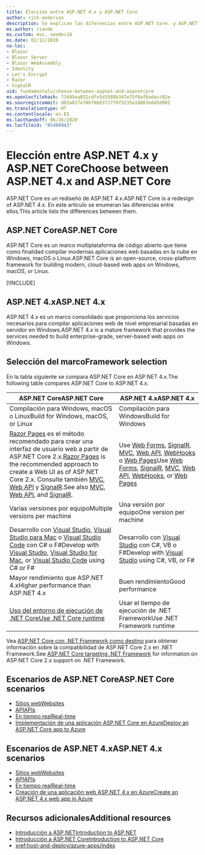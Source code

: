 ```yaml
---
title: Elección entre ASP.NET 4.x y ASP.NET Core
author: rick-anderson
description: Se explican las diferencias entre ASP.NET Core. y ASP.NET 4.x, y cómo elegir entre ellos.
ms.author: riande
ms.custom: mvc, seodec18
ms.date: 02/12/2020
no-loc:
- Blazor
- Blazor Server
- Blazor WebAssembly
- Identity
- Let's Encrypt
- Razor
- SignalR
uid: fundamentals/choose-between-aspnet-and-aspnetcore
ms.openlocfilehash: 73495ea851cdfe5d3588b347e75f0af6adacc02e
ms.sourcegitcommit: d65a027e78bf0b83727f975235a18863e685d902
ms.translationtype: HT
ms.contentlocale: es-ES
ms.lasthandoff: 06/26/2020
ms.locfileid: "85404943"
---
```

# <a name="choose-between-aspnet-4x-and-aspnet-core"></a><span data-ttu-id="8d944-103">Elección entre ASP.NET 4.x y ASP.NET Core</span><span class="sxs-lookup"><span data-stu-id="8d944-103">Choose between ASP.NET 4.x and ASP.NET Core</span></span>

<span data-ttu-id="8d944-104">ASP.NET Core es un rediseño de ASP.NET 4.x.</span><span class="sxs-lookup"><span data-stu-id="8d944-104">ASP.NET Core is a redesign of ASP.NET 4.x.</span></span> <span data-ttu-id="8d944-105">En este artículo se enumeran las diferencias entre ellos.</span><span class="sxs-lookup"><span data-stu-id="8d944-105">This article lists the differences between them.</span></span>

## <a name="aspnet-core"></a><span data-ttu-id="8d944-106">ASP.NET Core</span><span class="sxs-lookup"><span data-stu-id="8d944-106">ASP.NET Core</span></span>

<span data-ttu-id="8d944-107">ASP.NET Core es un marco multiplataforma de código abierto que tiene como finalidad compilar modernas aplicaciones web basadas en la nube en Windows, macOS o Linux.</span><span class="sxs-lookup"><span data-stu-id="8d944-107">ASP.NET Core is an open-source, cross-platform framework for building modern, cloud-based web apps on Windows, macOS, or Linux.</span></span>

[!INCLUDE[](~/includes/benefits.md)]

## <a name="aspnet-4x"></a><span data-ttu-id="8d944-108">ASP.NET 4.x</span><span class="sxs-lookup"><span data-stu-id="8d944-108">ASP.NET 4.x</span></span>

<span data-ttu-id="8d944-109">ASP.NET 4.x es un marco consolidado que proporciona los servicios necesarios para compilar aplicaciones web de nivel empresarial basadas en servidor en Windows.</span><span class="sxs-lookup"><span data-stu-id="8d944-109">ASP.NET 4.x is a mature framework that provides the services needed to build enterprise-grade, server-based web apps on Windows.</span></span>

## <a name="framework-selection"></a><span data-ttu-id="8d944-110">Selección del marco</span><span class="sxs-lookup"><span data-stu-id="8d944-110">Framework selection</span></span>

<span data-ttu-id="8d944-111">En la tabla siguiente se compara ASP.NET Core en ASP.NET 4.x.</span><span class="sxs-lookup"><span data-stu-id="8d944-111">The following table compares ASP.NET Core to ASP.NET 4.x.</span></span>

| <span data-ttu-id="8d944-112">ASP.NET Core</span><span class="sxs-lookup"><span data-stu-id="8d944-112">ASP.NET Core</span></span> | <span data-ttu-id="8d944-113">ASP.NET 4.x</span><span class="sxs-lookup"><span data-stu-id="8d944-113">ASP.NET 4.x</span></span> |
|---|---|
|<span data-ttu-id="8d944-114">Compilación para Windows, macOS o Linux</span><span class="sxs-lookup"><span data-stu-id="8d944-114">Build for Windows, macOS, or Linux</span></span>|<span data-ttu-id="8d944-115">Compilación para Windows</span><span class="sxs-lookup"><span data-stu-id="8d944-115">Build for Windows</span></span>|
|<span data-ttu-id="8d944-116">[Razor Pages](xref:razor-pages/index) es el método recomendado para crear una interfaz de usuario web a partir de ASP.NET Core 2.x.</span><span class="sxs-lookup"><span data-stu-id="8d944-116">[Razor Pages](xref:razor-pages/index) is the recommended approach to create a Web UI as of ASP.NET Core 2.x.</span></span> <span data-ttu-id="8d944-117">Consulte también [MVC](xref:mvc/overview), [Web API](xref:tutorials/first-web-api) y [SignalR](xref:signalr/introduction).</span><span class="sxs-lookup"><span data-stu-id="8d944-117">See also [MVC](xref:mvc/overview), [Web API](xref:tutorials/first-web-api), and [SignalR](xref:signalr/introduction).</span></span>|<span data-ttu-id="8d944-118">Use [Web Forms](/aspnet/web-forms), [SignalR](/aspnet/signalr), [MVC](/aspnet/mvc), [Web API](/aspnet/web-api/), [WebHooks](/aspnet/webhooks/) o [Web Pages](/aspnet/web-pages)</span><span class="sxs-lookup"><span data-stu-id="8d944-118">Use [Web Forms](/aspnet/web-forms), [SignalR](/aspnet/signalr), [MVC](/aspnet/mvc), [Web API](/aspnet/web-api/), [WebHooks](/aspnet/webhooks/), or [Web Pages](/aspnet/web-pages)</span></span>|
|<span data-ttu-id="8d944-119">Varias versiones por equipo</span><span class="sxs-lookup"><span data-stu-id="8d944-119">Multiple versions per machine</span></span>|<span data-ttu-id="8d944-120">Una versión por equipo</span><span class="sxs-lookup"><span data-stu-id="8d944-120">One version per machine</span></span>|
|<span data-ttu-id="8d944-121">Desarrollo con [Visual Studio](https://visualstudio.microsoft.com/vs/), [Visual Studio para Mac](https://visualstudio.microsoft.com/vs/mac/) o [Visual Studio Code](https://code.visualstudio.com/) con C# o F#</span><span class="sxs-lookup"><span data-stu-id="8d944-121">Develop with [Visual Studio](https://visualstudio.microsoft.com/vs/), [Visual Studio for Mac](https://visualstudio.microsoft.com/vs/mac/), or [Visual Studio Code](https://code.visualstudio.com/) using C# or F#</span></span>|<span data-ttu-id="8d944-122">Desarrollo con [Visual Studio](https://visualstudio.microsoft.com/vs/) con C#, VB o F#</span><span class="sxs-lookup"><span data-stu-id="8d944-122">Develop with [Visual Studio](https://visualstudio.microsoft.com/vs/) using C#, VB, or F#</span></span>|
|<span data-ttu-id="8d944-123">Mayor rendimiento que ASP.NET 4.x</span><span class="sxs-lookup"><span data-stu-id="8d944-123">Higher performance than ASP.NET 4.x</span></span>|<span data-ttu-id="8d944-124">Buen rendimiento</span><span class="sxs-lookup"><span data-stu-id="8d944-124">Good performance</span></span>|
|[<span data-ttu-id="8d944-125">Uso del entorno de ejecución de .NET Core</span><span class="sxs-lookup"><span data-stu-id="8d944-125">Use .NET Core runtime</span></span>](/dotnet/standard/choosing-core-framework-server)|<span data-ttu-id="8d944-126">Usar el tiempo de ejecución de .NET Framework</span><span class="sxs-lookup"><span data-stu-id="8d944-126">Use .NET Framework runtime</span></span>|

<span data-ttu-id="8d944-127">Vea [ASP.NET Core con .NET Framework como destino](xref:index#target-framework) para obtener información sobre la compatibilidad de ASP.NET Core 2.x en .NET Framework.</span><span class="sxs-lookup"><span data-stu-id="8d944-127">See [ASP.NET Core targeting .NET Framework](xref:index#target-framework) for information on ASP.NET Core 2.x support on .NET Framework.</span></span>

## <a name="aspnet-core-scenarios"></a><span data-ttu-id="8d944-128">Escenarios de ASP.NET Core</span><span class="sxs-lookup"><span data-stu-id="8d944-128">ASP.NET Core scenarios</span></span>

* [<span data-ttu-id="8d944-129">Sitios web</span><span class="sxs-lookup"><span data-stu-id="8d944-129">Websites</span></span>](xref:tutorials/first-mvc-app/index)
* [<span data-ttu-id="8d944-130">API</span><span class="sxs-lookup"><span data-stu-id="8d944-130">APIs</span></span>](xref:tutorials/first-web-api)
* [<span data-ttu-id="8d944-131">En tiempo real</span><span class="sxs-lookup"><span data-stu-id="8d944-131">Real-time</span></span>](xref:signalr/introduction)
* [<span data-ttu-id="8d944-132">Implementación de una aplicación ASP.NET Core en Azure</span><span class="sxs-lookup"><span data-stu-id="8d944-132">Deploy an ASP.NET Core app to Azure</span></span>](/azure/app-service/app-service-web-get-started-dotnet)

## <a name="aspnet-4x-scenarios"></a><span data-ttu-id="8d944-133">Escenarios de ASP.NET 4.x</span><span class="sxs-lookup"><span data-stu-id="8d944-133">ASP.NET 4.x scenarios</span></span>

* [<span data-ttu-id="8d944-134">Sitios web</span><span class="sxs-lookup"><span data-stu-id="8d944-134">Websites</span></span>](/aspnet/mvc)
* [<span data-ttu-id="8d944-135">API</span><span class="sxs-lookup"><span data-stu-id="8d944-135">APIs</span></span>](/aspnet/web-api)
* [<span data-ttu-id="8d944-136">En tiempo real</span><span class="sxs-lookup"><span data-stu-id="8d944-136">Real-time</span></span>](/aspnet/signalr)
* [<span data-ttu-id="8d944-137">Creación de una aplicación web ASP.NET 4.x en Azure</span><span class="sxs-lookup"><span data-stu-id="8d944-137">Create an ASP.NET 4.x web app in Azure</span></span>](/azure/app-service/app-service-web-get-started-dotnet-framework)

## <a name="additional-resources"></a><span data-ttu-id="8d944-138">Recursos adicionales</span><span class="sxs-lookup"><span data-stu-id="8d944-138">Additional resources</span></span>

* [<span data-ttu-id="8d944-139">Introducción a ASP.NET</span><span class="sxs-lookup"><span data-stu-id="8d944-139">Introduction to ASP.NET</span></span>](/aspnet/overview)
* [<span data-ttu-id="8d944-140">Introducción a ASP.NET Core</span><span class="sxs-lookup"><span data-stu-id="8d944-140">Introduction to ASP.NET Core</span></span>](xref:index)
* <xref:host-and-deploy/azure-apps/index>
